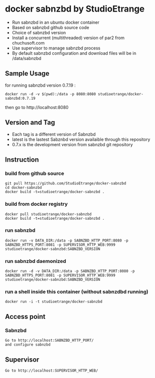 # docker sabnzbd by StudioEtrange

* Run sabnzbd in an ubuntu docker container
* Based on sabnzbd github source code
* Choice of sabnzbd version
* Install a concurrent (multithreaded) version of par2 from chuchusoft.com
* Use supervisor to manage sabnzbd process
* By default sabnzbd configuration and download files will be in /data/sabnzbd


## Sample Usage

for running sabnzbd version 0.7.19 :

	docker run -d -v $(pwd):/data -p 8080:8080 studioetrange/docker-sabnzbd:0.7.19

then go to http://localhost:8080

## Version and Tag

* Each tag is a different version of Sabnzbd
* latest is the lastest Sabznbd version availaible through this repository
* 0.7.x is the development version from sabnzbd git repository

## Instruction 

### build from github source

	git pull https://github.com/StudioEtrange/docker-sabnzbd
	cd docker-sabnzbd
	docker build -t=studioetrange/docker-sabnzbd .

### build from docker registry

	docker pull studioetrange/docker-sabnzbd
	docker build -t=studioetrange/docker-sabnzbd .

### run sabnzbd 

	docker run -v DATA_DIR:/data -p SABNZBD_HTTP_PORT:8080 -p SABNZBD_HTTPS_PORT:8081 -p SUPERVISOR_HTTP_WEB:9999 studioetrange/docker-sabnzbd:SABNZBD_VERSION

### run sabnzbd daemonized

	docker run -d -v DATA_DIR:/data -p SABNZBD_HTTP_PORT:8080 -p SABNZBD_HTTPS_PORT:8081 -p SUPERVISOR_HTTP_WEB:9999 studioetrange/docker-sabnzbd:SABNZBD_VERSION


### run a shell inside this container (without sabnzdbd running)

	docker run -i -t studioetrange/docker-sabnzbd

## Access point

### Sabnzbd

	Go to http://localhost:SABNZBD_HTTP_PORT/
	and configure sabnzbd

## Supervisor

	Go to http://localhost:SUPERVISOR_HTTP_WEB/
